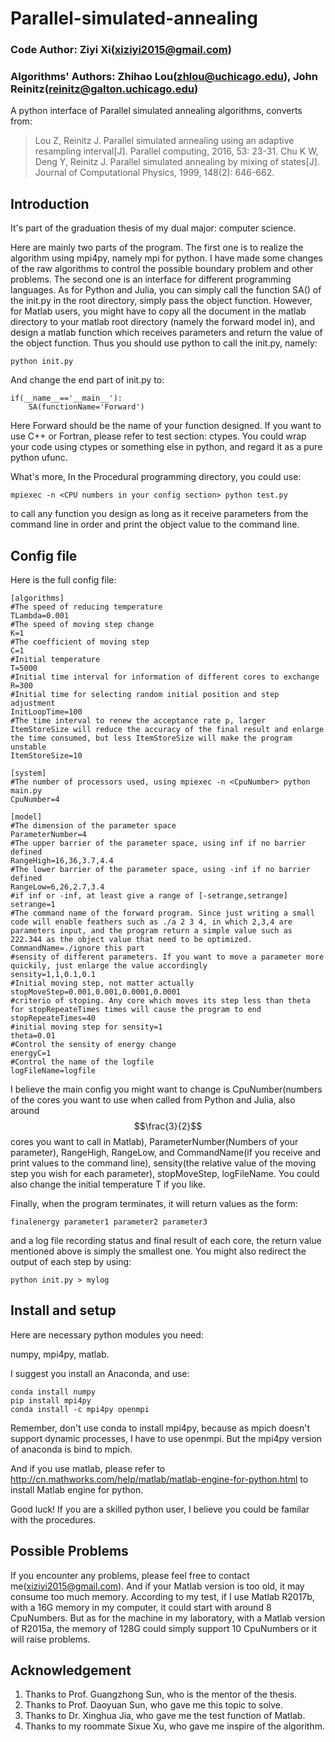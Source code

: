 # Parallel-simulated-annealing
### Code Author: Ziyi Xi(xiziyi2015@gmail.com)
### Algorithms' Authors: Zhihao Lou(zhlou@uchicago.edu), John Reinitz(reinitz@galton.uchicago.edu)
A python interface of Parallel simulated annealing algorithms, converts from:

> Lou Z, Reinitz J. Parallel simulated annealing using an adaptive resampling interval[J]. Parallel computing, 2016, 53: 23-31.
> Chu K W, Deng Y, Reinitz J. Parallel simulated annealing by mixing of states[J]. Journal of Computational Physics, 1999, 148(2): 646-662.


## Introduction
It's part of the graduation thesis of my dual major: computer science. 

Here are mainly two parts of the program. The first one is to realize the algorithm using mpi4py, namely mpi for python. I have made some changes of the raw algorithms to control the possible boundary problem and other problems. The second one is an interface for different programming languages. As for Python and Julia, you can simply call the function SA() of the init.py in the root directory, simply pass the object function. However, for Matlab users, you might have to copy all the document in the matlab directory to your matlab root directory (namely the forward model in),  and design a matlab function which receives parameters and return the value of the object function. Thus you should use python to call the init.py, namely:
```
python init.py
```
And change the end part of init.py to:
```
if(__name__=='__main__'):
    SA(functionName='Forward')
```
Here Forward should be the name of your function designed. If you want to use C++ or Fortran, please refer to test section: ctypes. You could wrap your code using ctypes or something else in python, and regard it as a pure python ufunc. 

What's more, In the Procedural programming directory, you could use:
```
mpiexec -n <CPU numbers in your config section> python test.py
```
to call any function you design as long as it receive parameters from the command line in order and print the object value to the command line.

## Config file
Here is the full config file:
```
[algorithms]
#The speed of reducing temperature
TLambda=0.001
#The speed of moving step change
K=1
#The coefficient of moving step
C=1
#Initial temperature
T=5000
#Initial time interval for information of different cores to exchange
R=300
#Initial time for selecting random initial position and step adjustment
InitLoopTime=100
#The time interval to renew the acceptance rate p, larger ItemStoreSize will reduce the accuracy of the final result and enlarge the time consumed, but less ItemStoreSize will make the program unstable
ItemStoreSize=10

[system]
#The number of processors used, using mpiexec -n <CpuNumber> python main.py 
CpuNumber=4

[model]
#The dimension of the parameter space
ParameterNumber=4
#The upper barrier of the parameter space, using inf if no barrier defined
RangeHigh=16,36,3.7,4.4
#The lower barrier of the parameter space, using -inf if no barrier defined
RangeLow=6,26,2.7,3.4
#if inf or -inf, at least give a range of [-setrange,setrange]
setrange=1
#The command name of the forward program. Since just writing a small code will enable feathers such as ./a 2 3 4, in which 2,3,4 are parameters input, and the program return a simple value such as 222.344 as the object value that need to be optimized.
CommandName=./ignore this part
#sensity of different parameters. If you want to move a parameter more quickily, just enlarge the value accordingly
sensity=1,1,0.1,0.1
#Initial moving step, not matter actually
stopMoveStep=0.001,0.001,0.0001,0.0001
#criterio of stoping. Any core which moves its step less than theta for stopRepeateTimes times will cause the program to end
stopRepeateTimes=40
#initial moving step for sensity=1
theta=0.01
#Control the sensity of energy change
energyC=1
#Control the name of the logfile
logFileName=logfile
```

I believe the main config you might want to change is CpuNumber(numbers of the cores you want to use when called from Python and Julia, also around $$\frac{3}{2}$$ cores you want to call in Matlab), ParameterNumber(Numbers of your parameter), RangeHigh, RangeLow, and CommandName(if you receive and print values to the command line), sensity(the relative value of the moving step you wish for each parameter), stopMoveStep, logFileName. You could also change the initial temperature T if you like. 

Finally, when the program terminates, it will return values as the form:
```
finalenergy parameter1 parameter2 parameter3
```
and a log file recording status and final result of each core, the return value mentioned above is simply the smallest one. You might also redirect the output of each step by using:
```
python init.py > mylog
```

## Install and setup
Here are necessary python modules you need:

numpy, mpi4py, matlab.

I suggest you install an Anaconda, and use:
```
conda install numpy
pip install mpi4py
conda install -c mpi4py openmpi 
```
Remember, don't use conda to install mpi4py, because as mpich doesn't support dynamic processes, I have to use openmpi. But the mpi4py version of anaconda is bind to mpich.

And if you use matlab, please refer to http://cn.mathworks.com/help/matlab/matlab-engine-for-python.html to install Matlab engine for python.

Good luck! If you are a skilled python user, I believe you could be familar with the procedures.

## Possible Problems
If you encounter any problems, please feel free to contact me(xiziyi2015@gmail.com). And if your Matlab version is too old, it may consume too much memory. According to my test, if I use Matlab R2017b, with a 16G memory in my computer, it could start with around 8 CpuNumbers. But as for the machine in my laboratory, with a Matlab version of R2015a, the memory of 128G could simply support 10 CpuNumbers or it will raise problems.

## Acknowledgement
1. Thanks to Prof. Guangzhong Sun, who is the mentor of the thesis. 
2. Thanks to Prof. Daoyuan Sun, who gave me this topic to solve. 
3. Thanks to Dr. Xinghua Jia, who gave me the test function of Matlab.
4. Thanks to my roommate Sixue Xu, who gave me inspire of the algorithm.

